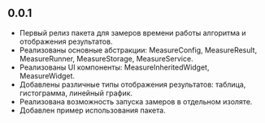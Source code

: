 ## 0.0.1

* Первый релиз пакета для замеров времени работы алгоритма и отображения результатов.
* Реализованы основные абстракции: MeasureConfig, MeasureResult, MeasureRunner, MeasureStorage, MeasureService.
* Реализованы UI компоненты: MeasureInheritedWidget, MeasureWidget.
* Добавлены различные типы отображения результатов: таблица, гистограмма, линейный график.
* Реализована возможность запуска замеров в отдельном изоляте.
* Добавлен пример использования пакета.
